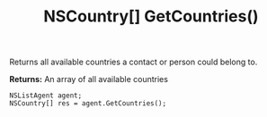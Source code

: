 ﻿---
uid: crmscript_ref_NSListAgent_GetCountries
title: NSCountry[] GetCountries()
intellisense: NSListAgent.GetCountries
keywords: NSListAgent, GetCountries
so.topic: reference
---

Returns all available countries a contact or person could belong to.


**Returns:** An array of all available countries

```crmscript
NSListAgent agent;
NSCountry[] res = agent.GetCountries();
```

